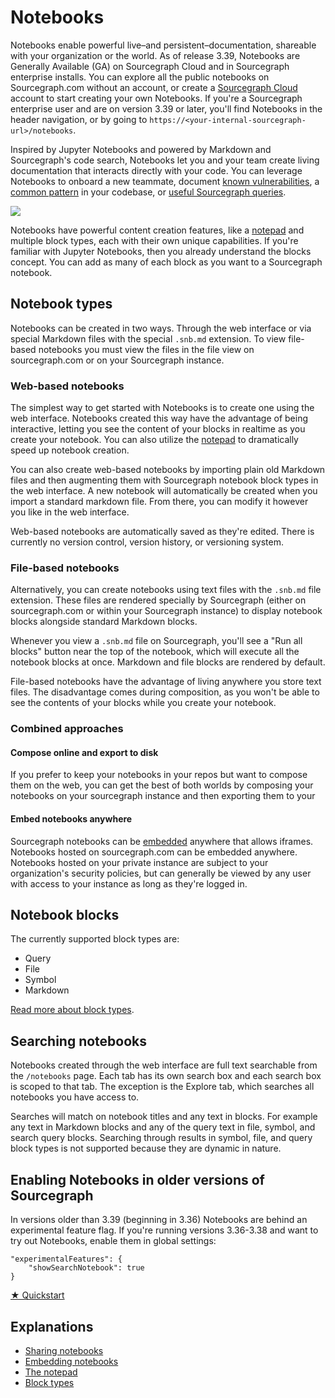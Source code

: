 <style>

.markdown-body h2 {
  margin-top: 2em;
}

.markdown-body ul {
  list-style:none;
  padding-left: 1em;
}

.markdown-body ul li {
  margin: 0.5em 0;
}

.markdown-body ul li:before {
  content: '';
  display: inline-block;
  height: 1.2em;
  width: 1em;
  background-size: contain;
  background-repeat: no-repeat;
  background-image: url(code_monitoring/file-icon.svg);
  margin-right: 0.5em;
  margin-bottom: -0.29em;
}

body.theme-dark .markdown-body ul li:before {
  filter: invert(50%);
}

</style>

# Notebooks
Notebooks enable powerful live–and persistent–documentation, shareable with your organization or the world. As of release 3.39, Notebooks are Generally Available (GA) on Sourcegraph Cloud and in Sourcegraph enterprise installs. You can explore all the public notebooks on Sourcegraph.com without an account, or create a [Sourcegraph Cloud](https://about.sourcegraph.com/get-started/cloud) account to start creating your own Notebooks. If you're a Sourcegraph enterprise user and are on version 3.39 or later, you'll find Notebooks in the header navigation, or by going to `https://<your-internal-sourcegraph-url>/notebooks`.

Inspired by Jupyter Notebooks and powered by Markdown and Sourcegraph's code search, Notebooks let you and your team create living documentation that interacts directly with your code. You can leverage Notebooks to onboard a new teammate, document [known vulnerabilities](https://sourcegraph.com/notebooks/Tm90ZWJvb2s6MQ==), a [common pattern](https://sourcegraph.com/notebooks/Tm90ZWJvb2s6OTI=) in your codebase, or [useful Sourcegraph queries](https://sourcegraph.com/notebooks/Tm90ZWJvb2s6MTU=).

![](https://storage.googleapis.com/sourcegraph-assets/docs/images/notebooks/notebooks_home.gif)

Notebooks have powerful content creation features, like a [notepad](../notebooks/notepad.md) and multiple block types, each with their own unique capabilities. If you're familiar with Jupyter Notebooks, then you already understand the blocks concept. You can add as many of each block as you want to a Sourcegraph notebook.

## Notebook types
Notebooks can be created in two ways. Through the web interface or via special Markdown files with the special `.snb.md` extension. To view file-based notebooks you must view the files in the file view on sourcegraph.com or on your Sourcegraph instance.

### Web-based notebooks
The simplest way to get started with Notebooks is to create one using the web interface. Notebooks created this way have the advantage of being interactive, letting you see the content of your blocks in realtime as you create your notebook. You can also utilize the [notepad](../notebooks/notepad.md) to dramatically speed up notebook creation.

You can also create web-based notebooks by importing plain old Markdown files and then augmenting them with Sourcegraph notebook block types in the web interface. A new notebook will automatically be created when you import a standard markdown file. From there, you can modify it however you like in the web interface.

Web-based notebooks are automatically saved as they're edited. There is currently no version control, version history, or versioning system.

### File-based notebooks
Alternatively, you can create notebooks using text files with the `.snb.md` file extension. These files are rendered specially by Sourcegraph (either on sourcegraph.com or within your Sourcegraph instance) to display notebook blocks alongside standard Markdown blocks.

Whenever you view a `.snb.md` file on Sourcegraph, you'll see a "Run all blocks" button near the top of the notebook, which will execute all the notebook blocks at once. Markdown and file blocks are rendered by default.

File-based notebooks have the advantage of living anywhere you store text files. The disadvantage comes during composition, as you won't be able to see the contents of your blocks while you create your notebook.

### Combined approaches
#### Compose online and export to disk
If you prefer to keep your notebooks in your repos but want to compose them on the web, you can get the best of both worlds by composing your notebooks on your sourcegraph instance and then exporting them to your 

#### Embed notebooks anywhere
Sourcegraph notebooks can be [embedded](../notebooks/notebook-embedding.md) anywhere that allows iframes. Notebooks hosted on sourcegraph.com can be embedded anywhere. Notebooks hosted on your private instance are subject to your organization's security policies, but can generally be viewed by any user with access to your instance as long as they're logged in.

## Notebook blocks

The currently supported block types are:

- Query
- File
- Symbol
- Markdown

[Read more about block types](../notebooks/blocks.md).

## Searching notebooks
Notebooks created through the web interface are full text searchable from the `/notebooks` page. Each tab has its own search box and each search box is scoped to that tab. The exception is the Explore tab, which searches all notebooks you have access to.

Searches will match on notebook titles and any text in blocks. For example any text in Markdown blocks and any of the query text in file, symbol, and search query blocks. Searching through results in symbol, file, and query block types is not supported because they are dynamic in nature.


## Enabling Notebooks in older versions of Sourcegraph
In versions older than 3.39 (beginning in 3.36) Notebooks are behind an experimental feature flag. If you're running versions 3.36-3.38 and want to try out Notebooks, enable them in global settings:

```
"experimentalFeatures": {
    "showSearchNotebook": true
}
```

<div class="cta-group">
  <a class="btn btn-primary" href="quickstart">★ Quickstart</a>
</div>

## Explanations
- [Sharing notebooks](../notebooks/notebook-sharing.md)
- [Embedding notebooks](../notebooks/notebook-embedding.md)
- [The notepad](../notebooks/notepad.md)
- [Block types](../notebooks/blocks.md)
